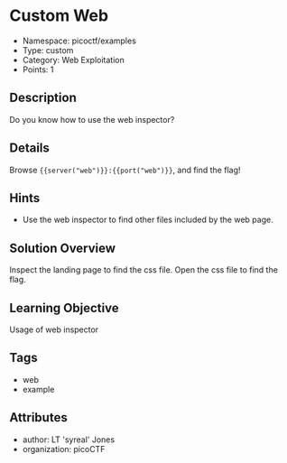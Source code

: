 # Custom Web

- Namespace: picoctf/examples
- Type: custom
- Category: Web Exploitation
- Points: 1

## Description

Do you know how to use the web inspector?

## Details
Browse `{{server("web")}}:{{port("web")}}`, and find the flag!

## Hints

- Use the web inspector to find other files included by the web page.

## Solution Overview

Inspect the landing page to find the css file. Open the css file to find the 
flag.

## Learning Objective

Usage of web inspector

## Tags

- web
- example

## Attributes

- author: LT 'syreal' Jones
- organization: picoCTF
